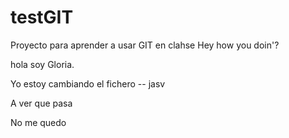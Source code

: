 # testGIT
Proyecto para aprender a usar GIT en clahse
Hey how you doin'?

hola soy Gloria.

Yo estoy cambiando el fichero -- jasv

A ver que pasa

No me quedo
